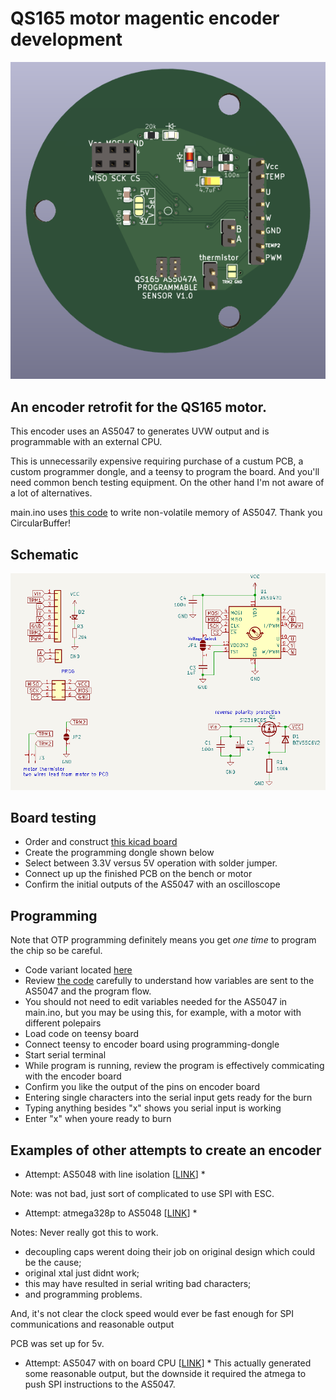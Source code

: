 # QS165 motor magentic encoder development

<img src="pics/final_PCB.png" title="Encoder PCB">

## An encoder retrofit for the QS165 motor.

This encoder uses an AS5047 to generates UVW output and is programmable with an external CPU. 

This is unnecessarily expensive requiring purchase of a custum PCB, a custom programmer dongle, and a teensy to program the board. And you'll need common bench testing equipment. On the other hand I'm not aware of a lot of alternatives. 

main.ino uses [this code](https://github.com/CircularBuffer/AS5047P) to write non-volatile memory of AS5047. Thank you CircularBuffer! 

## Schematic
<img src="pics/schematic.png" title="Schematic">

## Board testing
* Order and construct [this kicad board](AS5048_extburn/README.md)
* Create the programming dongle shown below
* Select between 3.3V versus 5V operation with solder jumper. 
* Connect up up the finished PCB on the bench or motor
* Confirm the initial outputs of the AS5047 with an oscilloscope

## Programming
Note that OTP programming definitely means you get *one time* to program the chip so be careful. 

* Code variant located [here](https://github.com/owhite/QS165_encoder/tree/main/FIRMWARE/encoder)
* Review [the code](https://github.com/owhite/QS165_encoder/tree/main/FIRMWARE/encoder/src/main.ino) carefully to understand how variables are sent to the AS5047 and the program flow. 
* You should not need to edit variables needed for the AS5047 in main.ino, but you may be using this, for example, with a motor with different polepairs
* Load code on teensy board
* Connect teensy to encoder board using programming-dongle
* Start serial terminal
* While program is running, review the program is effectively commicating with the encoder board
* Confirm you like the output of the pins on encoder board
* Entering single characters into the serial input gets ready for the burn
* Typing anything besides "x" shows you serial input is working
* Enter "x" when youre ready to burn

## Examples of other attempts to create an encoder
* Attempt: AS5048 with line isolation [[LINK](AS5048_isolation/README.md)] *

Note: was not bad, just sort of complicated to use SPI with ESC.

* Attempt: atmega328p to AS5048 [[LINK](AS5048_atmega328p/README.md)] * 

Notes: Never really got this to work. 
* decoupling caps werent doing their job on original design which could be the cause;
* original xtal just didnt work;
* this may have resulted in serial writing bad characters;
* and programming problems. 

And, it's not clear the clock speed would ever be fast enough for SPI communications and reasonable output

PCB was set up for 5v. 

* Attempt: AS5047 with on board CPU [[LINK](AS5047_atmega328p/README.md)] * 
This actually generated some reasonable output, but the downside it required the atmega to push SPI instructions to the AS5047. 




